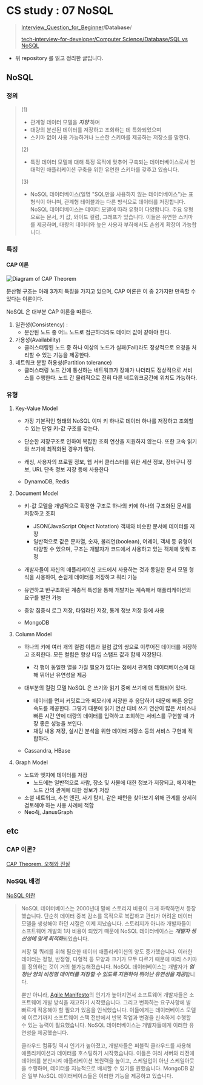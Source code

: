 # CS study : 07 NoSQL

> [Interview_Question_for_Beginner](https://github.com/JaeYeopHan/Interview_Question_for_Beginner)/**Database**/
>
> [tech-interview-for-developer/Computer Science/Database/SQL vs NoSQL](https://github.com/gyoogle/tech-interview-for-developer/blob/master/Computer%20Science/Database/SQL%EA%B3%BC%20NOSQL%EC%9D%98%20%EC%B0%A8%EC%9D%B4.md)

- 위 repository 를 읽고 정리한 글입니다.

## NoSQL 

### 정의 

>(1)
>
>- 관계형 데이터 모델을 ***지양*** 하며 
>- 대량의 분산된 데이터를 저장하고 조회하는 데 특화되었으며 
>- 스키마 없이 사용 가능하거나 느슨한 스키마를 제공하는 저장소를 말한다.
>
>
>
>(2) 
>
>- 특정 데이터 모델에 대해 특정 목적에 맞추어 구축되는 데이터베이스로서 현대적인 애플리케이션 구축을 위한 유연한 스키마를 갖추고 있습니다. 
>
>(3)
>
>- NoSQL 데이터베이스(일명 "SQL만을 사용하지 않는 데이터베이스")는 표 형식이 아니며, 관계형 테이블과는 다른 방식으로 데이터를 저장합니다. NoSQL 데이터베이스는 데이터 모델에 따라 유형이 다양합니다. 주요 유형으로는 문서, 키 값, 와이드 컬럼, 그래프가 있습니다. 이들은 유연한 스키마를 제공하며, 대량의 데이터와 높은 사용자 부하에서도 손쉽게 확장이 가능합니다.



### 특징 

#### CAP 이론 

![Diagram of CAP Theorem](http://eincs.com/images/2013/06/truth-of-cap-theorem-diagram.png)

분산형 구조는 아래 3가지 특징을 가지고 있으며, CAP 이론은 이 중 2가지만 만족할 수 있다는 이론이다. 

NoSQL 은 대부분 CAP 이론을 따른다. 

1. 일관성(Consistency) : 
   - 분산된 노드 중 어느 노드로 접근하더라도 데이터 값이 같아야 한다.
2. 가용성(Availability)
   - 클러스터링된 노드 중 하나 이상의 노드가 실패(Fail)라도 정상적으로 요청을 처리할 수 있는 기능을 제공한다.
3. 네트워크 분할 허용성(Partition tolerance)
   - 클러스터링 노드 간에 통신하는 네트워크가 장애가 나더라도 정상적으로 서비스를 수행한다. 노드 간 물리적으로 전혀 다른 네트워크공간에 위치도 가능하다.



### 유형

1. Key-Value Model

   - 가장 기본적인 형태의 NoSQL 이며 키 하나로 데이터 하나를 저장하고 조회할 수 있는 단일 키-값 구조를 갖는다.
   - 단순한 저장구조로 인하여 복잡한 조회 연산을 지원하지 않는다. 또한 고속 읽기와 쓰기에 최적화된 경우가 많다. 
   - 캐싱, 사용자의 프로필 정보, 웹 서버 클러스터를 위한 세션 정보, 장바구니 정보, URL 단축 정보 저장 등에 사용한다

   - DynamoDB, Redis 

2. Document Model

   - 키-값 모델을 개념적으로 확장한 구조로 하나의 키에 하나의 구조화된 문서를 저장하고 조회
     - JSON(JavaScript Object Notation) 객체와 비슷한 문서에 데이터를 저장
     - 일반적으로 값은 문자열, 숫자, 불리언(boolean), 어레이, 객체 등 유형이 다양할 수 있으며, 구조는 개발자가 코드에서 사용하고 있는 객체에 맞춰 조정

   - 개발자들이 자신의 애플리케이션 코드에서 사용하는 것과 동일한 문서 모델 형식을 사용하여, 손쉽게 데이터를 저장하고 쿼리 가능
   - 유연하고 반구조화된 계층적 특성을 통해 개발자는 계속해서 애플리케이션의 요구를 발전 가능
   - 중앙 집중식 로그 저장, 타임라인 저장, 통계 정보 저장 등에 사용
   - MongoDB 

    

3. Column Model

   - 하나의 키에 여러 개의 컬럼 이름과 컬럼 값의 쌍으로 이루어진 데이터를 저장하고 조회한다. 모든 컬럼은 항상 타임 스탬프 값과 함께 저장된다.
     - 각 행이 동일한 열을 가질 필요가 없다는 점에서 관계형 데이터베이스에 대해 뛰어난 유연성을 제공

   - 대부분의 컬럼 모델 NoSQL 은 쓰기와 읽기 중에 쓰기에 더 특화되어 있다. 
     - 데이터를 먼저 커밋로그와 메모리에 저장한 후 응답하기 때문에 빠른 응답속도를 제공한다. 그렇기 때문에 읽기 연산 대비 쓰기 연산이 많은 서비스나 빠른 시간 안에 대량의 데이터를 입력하고 조회하는 서비스를 구현할 때 가장 좋은 성능을 보인다. 
     - 채팅 내용 저장, 실시간 분석을 위한 데이터 저장소 등의 서비스 구현에 적합하다.
   - Cassandra, HBase 

4. Graph Model 

   - 노드와 엣지에 데이터를 저장
     - 노드에는 일반적으로 사람, 장소 및 사물에 대한 정보가 저장되고, 에지에는 노드 간의 관계에 대한 정보가 저장
   - 소셜 네트워크, 추천 엔진, 사기 탐지, 같은 패턴을 찾아보기 위해 관계를 상세히 검토해야 하는 사용 사례에 적합
   - Neo4j, JanusGraph 



## etc

### CAP 이론?

[CAP Theorem, 오해와 진실](http://eincs.com/2013/07/misleading-and-truth-of-cap-theorem/)

### NoSQL 배경

[NoSQL 이란](https://www.mongodb.com/ko-kr/nosql-explained)

>NoSQL 데이터베이스는 2000년대 말에 스토리지 비용이 크게 하락하면서 등장했습니다. 단순히 데이터 중복 감소를 목적으로 복잡하고 관리가 어려운 데이터 모델을 생성해야 하던 시절은 이제 지났습니다. 스토리지가 아니라 개발자들이 소프트웨어 개발의 1차 비용이 되었기 때문에 NoSQL 데이터베이스는 ***개발자 생산성에 맞게 최적화***되었습니다.
>
>저장 및 쿼리를 위해 필요한 데이터 애플리케이션의 양도 증가했습니다. 이러한 데이터는 정형, 반정형, 다형적 등 모양과 크기가 모두 다르기 때문에 미리 스키마를 정의하는 것이 거의 불가능해졌습니다. NoSQL 데이터베이스는 개발자가 ***엄청난 양의 비정형 데이터를 저장할 수 있도록 지원하여 뛰어난 유연성을 제공***합니다.
>
>뿐만 아니라, [Agile Manifesto](https://agilemanifesto.org/)의 인기가 높아지면서 소프트웨어 개발자들은 소프트웨어 개발 방식을 재고하기 시작했습니다. 그리고 변화하는 요구사항에 발 빠르게 적응해야 할 필요가 있음을 인식했습니다. 이들에게는 데이터베이스 모델에 이르기까지 소프트웨어 스택 전반에서 반복 작업과 변경을 신속하게 수행할 수 있는 능력이 필요했습니다. NoSQL 데이터베이스는 개발자들에게 이러한 유연성을 제공했습니다.
>
>클라우드 컴퓨팅 역시 인기가 높아졌고, 개발자들은 퍼블릭 클라우드를 사용해 애플리케이션과 데이터를 호스팅하기 시작했습니다. 이들은 여러 서버와 리전에 데이터를 분산시켜 애플리케이션 복원력을 높이고, 스케일업이 아닌 스케일아웃을 수행하며, 데이터를 지능적으로 배치할 수 있기를 원했습니다. MongoDB 같은 일부 NoSQL 데이터베이스들은 이러한 기능을 제공하고 있습니다.


